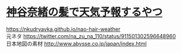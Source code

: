 # [神谷奈緒の髪で天気予報するやつ](https://nkudryavka.github.io/nao-hair-weather)
https://nkudryavka.github.io/nao-hair-weather   
元ネタ https://twitter.com/na_zu_na_110/status/911501302596648960  
日本地図の素材 http://www.abysse.co.jp/japan/index.html  